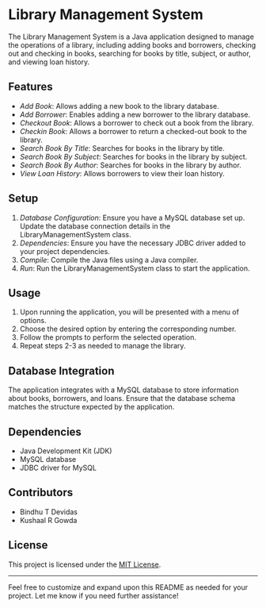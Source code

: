 # Library Management System

The Library Management System is a Java application designed to manage the operations of a library, including adding books and borrowers, checking out and checking in books, searching for books by title, subject, or author, and viewing loan history.

## Features

- *Add Book*: Allows adding a new book to the library database.
- *Add Borrower*: Enables adding a new borrower to the library database.
- *Checkout Book*: Allows a borrower to check out a book from the library.
- *Checkin Book*: Allows a borrower to return a checked-out book to the library.
- *Search Book By Title*: Searches for books in the library by title.
- *Search Book By Subject*: Searches for books in the library by subject.
- *Search Book By Author*: Searches for books in the library by author.
- *View Loan History*: Allows borrowers to view their loan history.

## Setup

1. *Database Configuration*: Ensure you have a MySQL database set up. Update the database connection details in the LibraryManagementSystem class.
2. *Dependencies*: Ensure you have the necessary JDBC driver added to your project dependencies.
3. *Compile*: Compile the Java files using a Java compiler.
4. *Run*: Run the LibraryManagementSystem class to start the application.

## Usage

1. Upon running the application, you will be presented with a menu of options.
2. Choose the desired option by entering the corresponding number.
3. Follow the prompts to perform the selected operation.
4. Repeat steps 2-3 as needed to manage the library.

## Database Integration

The application integrates with a MySQL database to store information about books, borrowers, and loans. Ensure that the database schema matches the structure expected by the application.

## Dependencies

- Java Development Kit (JDK)
- MySQL database
- JDBC driver for MySQL

## Contributors

- Bindhu T Devidas
- Kushaal R Gowda

## License

This project is licensed under the [MIT License](LICENSE).

---

Feel free to customize and expand upon this README as needed for your project. Let me know if you need further assistance!
